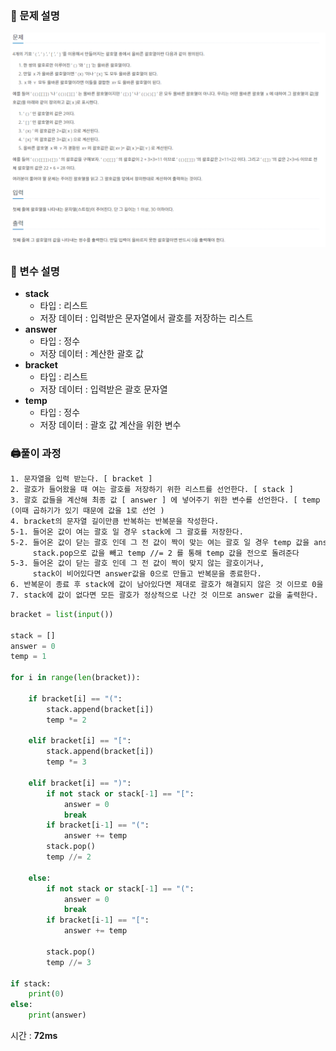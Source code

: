 ### 📔 문제 설명

![img.png](img.png)

### 🧰 변수 설명

- **stack**
  - 타입 : 리스트
  - 저장 데이터 : 입력받은 문자열에서 괄호를 저장하는 리스트
- **answer**
  - 타입 : 정수
  - 저장 데이터 : 계산한 괄호 값
- **bracket**
  - 타입 : 리스트
  - 저장 데이터 : 입력받은 괄호 문자열
- **temp**
  - 타입 : 정수
  - 저장 데이터 : 괄호 값 계산을 위한 변수

### 🖨풀이 과정

```txt
1. 문자열을 입력 받는다. [ bracket ]
2. 괄호가 들어왔을 때 여는 괄호를 저장하기 위한 리스트를 선언한다. [ stack ]
3. 괄호 값들을 계산해 최종 값 [ answer ] 에 넣어주기 위한 변수를 선언한다. [ temp ] 
(이때 곱하기가 있기 때문에 값을 1로 선언 )
4. bracket의 문자열 길이만큼 반복하는 반복문을 작성한다.
5-1. 들어온 값이 여는 괄호 일 경우 stack에 그 괄호를 저장한다.
5-2. 들어온 값이 닫는 괄호 인데 그 전 값이 짝이 맞는 여는 괄호 일 경우 temp 값을 answer에 더해준 후
     stack.pop으로 값을 빼고 temp //= 2 를 통해 temp 값을 전으로 돌려준다
5-3. 들어온 값이 닫는 괄호 인데 그 전 값이 짝이 맞지 않는 괄호이거나, 
     stack이 비어있다면 answer값을 0으로 만들고 반복문을 종료한다.
6. 반복문이 종료 후 stack에 값이 남아있다면 제대로 괄호가 해결되지 않은 것 이므로 0을 출력한다.
7. stack에 값이 없다면 모든 괄호가 정상적으로 나간 것 이므로 answer 값을 출력한다.
```

```python
bracket = list(input())

stack = []
answer = 0
temp = 1

for i in range(len(bracket)):

    if bracket[i] == "(":
        stack.append(bracket[i])
        temp *= 2

    elif bracket[i] == "[":
        stack.append(bracket[i])
        temp *= 3

    elif bracket[i] == ")":
        if not stack or stack[-1] == "[":
            answer = 0
            break
        if bracket[i-1] == "(":
            answer += temp
        stack.pop()
        temp //= 2

    else:
        if not stack or stack[-1] == "(":
            answer = 0
            break
        if bracket[i-1] == "[":
            answer += temp

        stack.pop()
        temp //= 3

if stack:
    print(0)
else:
    print(answer)

```

시간 : **72ms**
